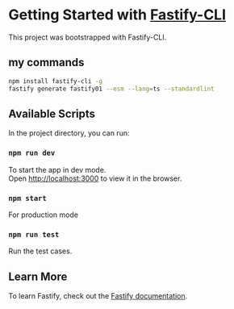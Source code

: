 
# Getting Started with [Fastify-CLI](https://www.npmjs.com/package/fastify-cli)

This project was bootstrapped with Fastify-CLI.

## my commands

```bash
npm install fastify-cli -g
fastify generate fastify01 --esm --lang=ts --standardlint
```

## Available Scripts

In the project directory, you can run:

### `npm run dev`

To start the app in dev mode.\
Open [http://localhost:3000](http://localhost:3000) to view it in the browser.

### `npm start`

For production mode

### `npm run test`

Run the test cases.

## Learn More

To learn Fastify, check out the [Fastify documentation](https://fastify.dev/docs/latest/).
